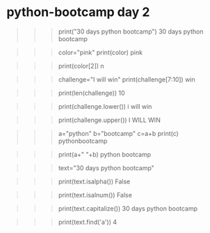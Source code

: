 # python-bootcamp day 2
>>> print("30 days python bootcamp")
30 days python bootcamp

>>> color="pink"
>>> print(color)
pink

>>> print(color[2])
n

>>> challenge="I will win"
>>> print(challenge[7:10])
win

>>> print(len(challenge))
10

>>> print(challenge.lower())
i will win

>>> print(challenge.upper())
I WILL WIN

>>> a="python"
>>> b="bootcamp"
>>> c=a+b
>>> print(c)
pythonbootcamp

>>> print(a+" "+b)
python bootcamp

>>> text="30 days python bootcamp"

>>> print(text.isalpha())
False

>>> print(text.isalnum())
False

>>> print(text.capitalize())
30 days python bootcamp

>>> print(text.find('a'))
4
